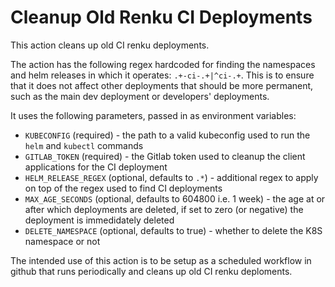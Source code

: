 # Cleanup Old Renku CI Deployments

This action cleans up old CI renku deployments.

The action has the following regex hardcoded for finding the namespaces and helm releases in which it operates:
`.+-ci-.+|^ci-.+`. This is to ensure that it does not affect other deployments that should be more permanent, such
as the main dev deployment or developers' deployments.

It uses the following parameters, passed in as environment variables:
- `KUBECONFIG` (required) - the path to a valid kubeconfig used to run the `helm` and `kubectl` commands
- `GITLAB_TOKEN` (required) - the Gitlab token used to cleanup the client applications for the CI deployment
- `HELM_RELEASE_REGEX` (optional, defaults to `.*`) - additional regex to apply on top of the regex used to find CI deployments
- `MAX_AGE_SECONDS` (optional, defaults to 604800 i.e. 1 week) - the age at or after which deployments are deleted, if set to zero (or negative) the deployment is immedidately deleted
- `DELETE_NAMESPACE` (optional, defaults to true) - whether to delete the K8S namespace or not

The intended use of this action is to be setup as a scheduled workflow in github
that runs periodically and cleans up old CI renku deploments.
